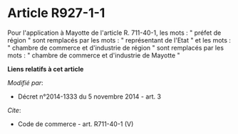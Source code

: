 # Article R927-1-1

Pour l'application à Mayotte de l'article R. 711-40-1, les mots : " préfet de région " sont remplacés par les mots : "
représentant de l'Etat " et les mots : " chambre de commerce et d'industrie de région " sont remplacés par les mots : "
chambre de commerce et d'industrie de Mayotte "

**Liens relatifs à cet article**

_Modifié par_:

  - Décret n°2014-1333 du 5 novembre 2014 - art. 3

_Cite_:

  - Code de commerce - art. R711-40-1 (V)
